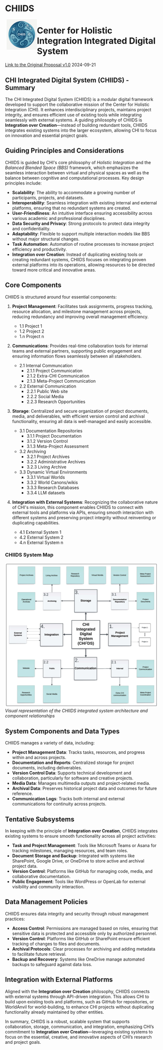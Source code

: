 # CHIIDS

<img src="assets/ChatGPT_CHIIDS_Logo.png" alt="CHIIDS Logo" width="100" align="left" style="margin-left: 5px; margin-bottom: 15px;"/>

# Center for Holistic Integration Integrated Digital System

[Link to the Original Proposal v1.0](https://docs.google.com/document/d/1X0aqvqdeZxtAF902jXT1ZbHkHBc3ir7pMu6n1M7OTQ4/edit?usp=sharing) 2024-09-21  

## CHI Integrated Digital System (CHIIDS) - Summary

The CHI Integrated Digital System (CHIIDS) is a modular digital framework developed to support the collaborative mission of the Center for Holistic Integration (CHI). It enhances interdisciplinary projects, maintains project integrity, and ensures efficient use of existing tools while integrating seamlessly with external systems. A guiding philosophy of CHIIDS is **Integration over Creation**—instead of building redundant tools, CHIIDS integrates existing systems into the larger ecosystem, allowing CHI to focus on innovation and essential project goals.

## Guiding Principles and Considerations
CHIIDS is guided by CHI's core philosophy of _Holistic Integration_ and the _Balanced Blended Space (BBS)_ framework, which emphasizes the seamless interaction between virtual and physical spaces as well as the balance between cognitive and computational processes. Key design principles include:

- **Scalability**: The ability to accommodate a growing number of participants, projects, and datasets.
- **Interoperability**: Seamless integration with existing internal and external platforms, ensuring that no redundant systems are created.
- **User-Friendliness**: An intuitive interface ensuring accessibility across various academic and professional disciplines.
- **Data Security and Privacy**: Strong protocols to protect data integrity and confidentiality.
- **Adaptability**: Flexible to support multiple interaction models like BBS without major structural changes.
- **Task Automation**: Automation of routine processes to increase project efficiency and productivity.
- **Integration over Creation**: Instead of duplicating existing tools or creating redundant systems, CHIIDS focuses on integrating proven external platforms into its operations, allowing resources to be directed toward more critical and innovative areas.

## Core Components
CHIIDS is structured around four essential components:

1. **Project Management**: Facilitates task assignments, progress tracking, resource allocation, and milestone management across projects, reducing redundancy and improving overall management efficiency.  
    - 1.1 Project 1  
    - 1.2 Project 2  
    - 1.n Project n  

2. **Communications**: Provides real-time collaboration tools for internal teams and external partners, supporting public engagement and ensuring information flows seamlessly between all stakeholders.
     - 2.1 Internal Communcation
       - 2.1.1 Project Communication
       - 2.1.2 Extra-CHI Communication
       - 2.1.3 Meta-Project Communication
     - 2.2 External Communication
       - 2.2.1 Public Web site
       - 2.2.2 Social Media
       - 2.2.3 Research Opportunities 

3. **Storage**: Centralized and secure organization of project documents, media, and deliverables, with efficient version control and archival functionality, ensuring all data is well-managed and easily accessible.  
     - 3.1 Documentation Repositories
       - 3.1.1 Project Documentation
       - 3.1.2 Version Control
       - 3.1.3 Meta-Project Assessment
     - 3.2 Archiving  
       - 3.2.1 Project Archives
       - 3.2.2 Administrative Archives
       - 3.2.3 Living Archive
     - 3.3 Dynamic Virtual Environments  
       - 3.3.1 Virtual Worlds
       - 3.3.2 World Canons/wikis
       - 3.3.3 Research Databases
       - 3.3.4 LLM datasets
        
4. **Integration with External Systems**: Recognizing the collaborative nature of CHI's mission, this component enables CHIIDS to connect with external tools and platforms via APIs, ensuring smooth interaction with different systems and preserving project integrity without reinventing or duplicating capabilities.
    - 4.1 External System 1
    - 4.2 External System 2
    - 4.n External System n

### CHIIDS System Map

![CHIIDS V1 System Map showing the four core components - Project Management, Communications, Storage, and Integration with External Systems - and their interconnected subsystems and data flows within the Center for Holistic Integration's digital ecosystem](assets/CHIIDS_V1.jpg)
*Visual representation of the CHIIDS integrated system architecture and component relationships*

## System Components and Data Types
CHIIDS manages a variety of data, including:

- **Project Management Data**: Tracks tasks, resources, and progress within and across projects.
- **Documentation and Reports**: Centralized storage for project documents, including deliverables.
- **Version Control Data**: Supports technical development and collaboration, particularly for software and creative projects.
- **Media Data**: Manages multimedia outputs and project-related media.
- **Archival Data**: Preserves historical project data and outcomes for future reference.
- **Communication Logs**: Tracks both internal and external communications for continuity across projects.

## Tentative Subsystems
In keeping with the principle of **Integration over Creation**, CHIIDS integrates existing systems to ensure smooth functionality across all project activities:

- **Task and Project Management**: Tools like Microsoft Teams or Asana for tracking milestones, managing resources, and team roles.
- **Document Storage and Backup**: Integrated with systems like SharePoint, Google Drive, or OneDrive to store active and archival project data.
- **Version Control**: Platforms like GitHub for managing code, media, and collaborative documentation.
- **Public Engagement**: Tools like WordPress or OpenLab for external visibility and community interaction.

## Data Management Policies
CHIIDS ensures data integrity and security through robust management practices:

- **Access Control**: Permissions are managed based on roles, ensuring that sensitive data is protected and accessible only by authorized personnel.
- **Version Control**: Platforms like GitHub or SharePoint ensure efficient tracking of changes to files and documents.
- **Archival Protocols**: Clear processes for archiving and adding metadata to facilitate future retrieval.
- **Backup and Recovery**: Systems like OneDrive manage automated backups to safeguard against data loss.

## Integration with External Platforms
Aligned with the **Integration over Creation** philosophy, CHIIDS connects with external systems through API-driven integration. This allows CHI to build upon existing tools and platforms, such as GitHub for repositories, or WorldAnvil for world-building, to enhance CHI projects without duplicating functionality already maintained by other entities.

In summary, CHIIDS is a robust, scalable system that supports collaboration, storage, communication, and integration, emphasizing CHI’s commitment to **Integration over Creation**—leveraging existing systems to focus on the essential, creative, and innovative aspects of CHI’s research and project goals.
